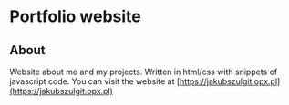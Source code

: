 # Portfolio website
## About
Website about me and my projects. Written in html/css with snippets of javascript code. 
You can visit the website at [https://jakubszulgit.opx.pl](https://jakubszulgit.opx.pl)